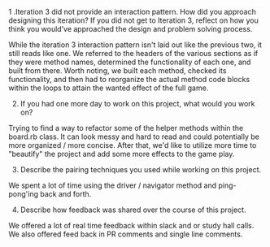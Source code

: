 1 .Iteration 3 did not provide an interaction pattern. How did you approach designing this iteration? If you did not get to Iteration 3, reflect on how you think you would’ve approached the design and problem solving process.

While the iteration 3 interaction pattern isn't laid out like the previous two, it still reads like one. We referred to the headers of the various sections as if they were method names, determined the functionality of each one, and built from there. Worth noting, we built each method, checked its functionality, and then had to reorganize the actual method code blocks within the loops to attain the wanted effect of the full game.

2. If you had one more day to work on this project, what would you work on?

Trying to find a way to refactor some of the helper methods within the board.rb class. It can look messy and hard to read and could potentially be more organized / more concise.
After that, we'd like to utilize more time to "beautify" the project and add some more effects to the game play.

3. Describe the pairing techniques you used while working on this project.

We spent a lot of time using the driver / navigator method and ping-pong'ing back and forth.

4. Describe how feedback was shared over the course of this project.

We offered a lot of real time feedback within slack and or study hall calls. We also offered feed back in PR comments and single line comments.